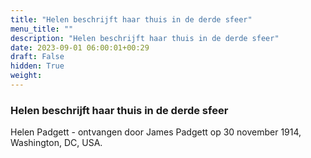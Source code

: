 ```yaml
---
title: "Helen beschrijft haar thuis in de derde sfeer"
menu_title: ""
description: "Helen beschrijft haar thuis in de derde sfeer"
date: 2023-09-01 06:00:01+00:29
draft: False
hidden: True
weight:
---
```

### Helen beschrijft haar thuis in de derde sfeer

Helen Padgett - ontvangen door James Padgett op 30 november 1914, Washington, DC, USA.
